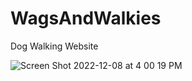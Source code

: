 # WagsAndWalkies
Dog Walking Website

![Screen Shot 2022-12-08 at 4 00 19 PM](https://user-images.githubusercontent.com/102747919/206582779-e4c28d6e-a105-433f-a768-8f5563c34e81.png)
